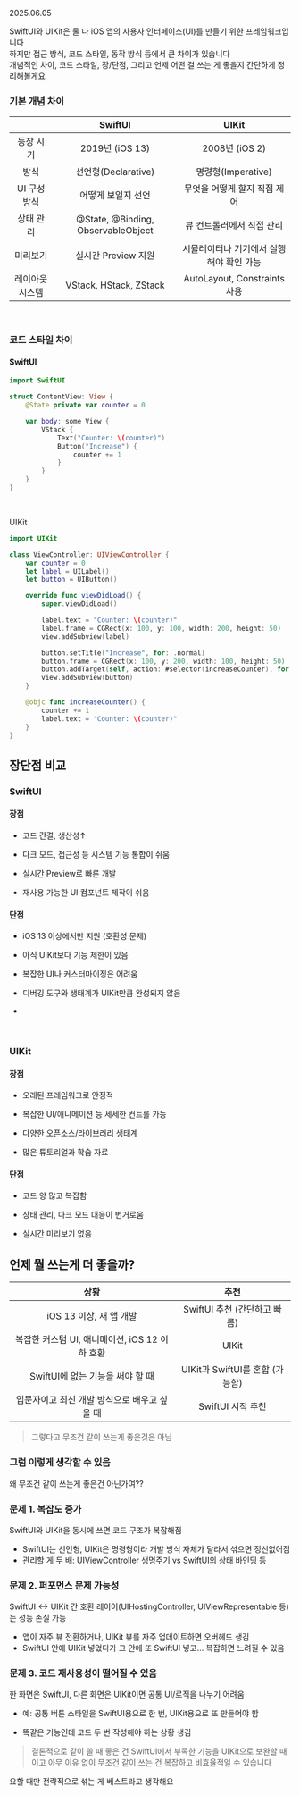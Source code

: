 2025.06.05

SwiftUI와 UIKit은 둘 다 iOS 앱의 사용자 인터페이스(UI)를 만들기 위한 프레임워크입니다<br>
하지만 접근 방식, 코드 스타일, 동작 방식 등에서 큰 차이가 있습니다<br>
개념적인 차이, 코드 스타일, 장/단점, 그리고 언제 어떤 걸 쓰는 게 좋을지 간단하게 정리해볼게요

### 기본 개념 차이

||SwiftUI|UIKit
|:-:|:-:|:-:|
등장 시기|2019년 (iOS 13)|2008년 (iOS 2)
방식|선언형(Declarative)|명령형(Imperative)
UI 구성 방식|어떻게 보일지 선언|무엇을 어떻게 할지 직접 제어
상태 관리|@State, @Binding, ObservableObject|	뷰 컨트롤러에서 직접 관리
미리보기|실시간 Preview 지원|시뮬레이터나 기기에서 실행해야 확인 가능
레이아웃 시스템|VStack, HStack, ZStack|AutoLayout, Constraints 사용

<br>

### 코드 스타일 차이
#### SwiftUI
```swift
import SwiftUI

struct ContentView: View {
    @State private var counter = 0

    var body: some View {
        VStack {
            Text("Counter: \(counter)")
            Button("Increase") {
                counter += 1
            }
        }
    }
}
```

<br>

UIKit
```swift
import UIKit

class ViewController: UIViewController {
    var counter = 0
    let label = UILabel()
    let button = UIButton()

    override func viewDidLoad() {
        super.viewDidLoad()

        label.text = "Counter: \(counter)"
        label.frame = CGRect(x: 100, y: 100, width: 200, height: 50)
        view.addSubview(label)

        button.setTitle("Increase", for: .normal)
        button.frame = CGRect(x: 100, y: 200, width: 100, height: 50)
        button.addTarget(self, action: #selector(increaseCounter), for: .touchUpInside)
        view.addSubview(button)
    }

    @objc func increaseCounter() {
        counter += 1
        label.text = "Counter: \(counter)"
    }
}
```

## 장단점 비교
### SwiftUI
#### 장점
- 코드 간결, 생산성↑

- 다크 모드, 접근성 등 시스템 기능 통합이 쉬움

- 실시간 Preview로 빠른 개발

- 재사용 가능한 UI 컴포넌트 제작이 쉬움

#### 단점
- iOS 13 이상에서만 지원 (호환성 문제)

- 아직 UIKit보다 기능 제한이 있음

- 복잡한 UI나 커스터마이징은 어려움

- 디버깅 도구와 생태계가 UIKit만큼 완성되지 않음
- 
<br>

### UIKit
#### 장점
- 오래된 프레임워크로 안정적

- 복잡한 UI/애니메이션 등 세세한 컨트롤 가능

- 다양한 오픈소스/라이브러리 생태계

- 많은 튜토리얼과 학습 자료

#### 단점
- 코드 양 많고 복잡함

- 상태 관리, 다크 모드 대응이 번거로움

- 실시간 미리보기 없음

## 언제 뭘 쓰는게 더 좋을까?

상황|추천
|:-:|:-:|
iOS 13 이상, 새 앱 개발|SwiftUI 추천 (간단하고 빠름)
복잡한 커스텀 UI, 애니메이션, iOS 12 이하 호환|UIKit
SwiftUI에 없는 기능을 써야 할 때|UIKit과 SwiftUI를 혼합 (가능함)
입문자이고 최신 개발 방식으로 배우고 싶을 때|SwiftUI 시작 추천

>그렇다고 무조건 같이 쓰는게 좋은것은 아님

### 그럼 이렇게 생각할 수 있음
왜 무조건 같이 쓰는게 좋은건 아닌가여??<br>

### 문제 1. 복잡도 증가
SwiftUI와 UIKit을 동시에 쓰면 코드 구조가 복잡해짐
- SwiftUI는 선언형, UIKit은 명령형이라 개발 방식 자체가 달라서 섞으면 정신없어짐
- 관리할 게 두 배: UIViewController 생명주기 vs SwiftUI의 상태 바인딩 등

### 문제 2. 퍼포먼스 문제 가능성
SwiftUI <-> UIKit 간 호환 레이어(UIHostingController, UIViewRepresentable 등) 는 성능 손실 가능
- 앱이 자주 뷰 전환하거나, UIKit 뷰를 자주 업데이트하면 오버헤드 생김
- SwiftUI 안에 UIKit 넣었다가 그 안에 또 SwiftUI 넣고… 복잡하면 느려질 수 있음


### 문제 3. 코드 재사용성이 떨어질 수 있음
한 화면은 SwiftUI, 다른 화면은 UIKit이면 공통 UI/로직을 나누기 어려움
- 예: 공통 버튼 스타일을 SwiftUI용으로 한 번, UIKit용으로 또 만들어야 함

- 똑같은 기능인데 코드 두 번 작성해야 하는 상황 생김

>결론적으로 같이 쓸 때 좋은 건	SwiftUI에서 부족한 기능을 UIKit으로 보완할 때 이고 아무 이유 없이 무조건 같이 쓰는 건 복잡하고 비효율적일 수 있습니다

요할 때만 전략적으로 섞는 게 베스트라고 생각해요